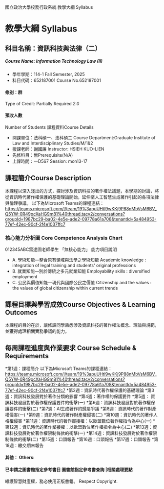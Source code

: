 國立政治大學校務行政系統 教學大綱 Syllabus
# 教學大綱 Syllabus
##  科目名稱：資訊科技與法律（二）
#####  Course Name: Information Technology Law (II)
  * 學年學期：114-1 Fall Semester, 2025 
  * 科目代碼：652187001 Course No.652187001
#### 修別：群
Type of Credit: Partially Required 
_2.0_
#### 預收人數
Number of Students
課程資料Course Details
  * 開課單位：法科碩一、法科碩二 Course Department:Graduate Institute of Law and Interdisciplinary Studies/M/1&2 
  * 授課老師：謝國廉 Instructor: HSIEH KUO-LIEN 
  * 先修科目：無Prerequisite(N/A)
  * 上課時間：一D567 Session: mon13-17
##  課程簡介Course Description
本課程以深入淺出的方式，探討涉及資訊科技的著作權法議題，本學期的討論，將從資訊時代著作權保護的基礎理論開始，延伸至人工智慧生成著作引起的各項法律與倫理爭議。
以下為Microsoft Teams的課程連結：
https://teams.microsoft.com/l/team/19%3apuUHtl9wKKj9P88nMbVsM6BV_Q5YW-0R49pcXaHG9m81%40thread.tacv2/conversations?groupId=1987bc29-ba02-4e5e-ade2-09778a61a708&tenantId=5a484953-77ef-42ec-90cf-2f4e1037ffc7
###  核心能力分析圖 Core Competence Analysis Chart
012345ABC雷達圖老師學生
「無核心能力」 
能力項目說明
  * A. 學術知能—整合原有領域與法學之學術知能 Academic knowledge : integration of legal training and students' original professions
  * B. 就業知能—別於傳統之多元就業知能 Employability skills : diversified employment
  * C. 公民與價值知能—現代與國際公民之價值 Citizenship and the values : the values of global citizenship within current trends
##  課程目標與學習成效Course Objectives & Learning Outcomes 
本課程的目的在於，讓修課同學熟悉涉及資訊科技的著作權法概念、理論與規範，並獲得處理相關實務爭議的能力。
##  每周課程進度與作業要求 Course Schedule & Requirements
*第1週：課程簡介
以下為Microsoft Teams的課程連結：
https://teams.microsoft.com/l/team/19%3apuUHtl9wKKj9P88nMbVsM6BV_Q5YW-0R49pcXaHG9m81%40thread.tacv2/conversations?groupId=1987bc29-ba02-4e5e-ade2-09778a61a708&tenantId=5a484953-77ef-42ec-90cf-2f4e1037ffc7
*第2週：資訊時代著作權保護的基礎理論
*第3週：資訊科技發展對於著作分類的影響
*第4週：著作權的保護要件
*第5週： 資訊科技發展對於著作權保護要件的衝擊(一)
*第6週：資訊科技發展對於著作權保護要件的衝擊(二)
*第7週：AI生成著作的歸屬爭議
*第8週：資訊時代的著作財產權侵害(一)
*第9週：資訊時代的著作財產權侵害(二)
*第10週：資訊時代的著作人格權侵害
*第11週：資訊時代的著作鄰接權：以歐盟數位著作權指令為中心(一)
*第12週：資訊時代的著作鄰接權：以歐盟數位著作權指令為中心(二)
*第13週：資訊科技發展對於著作權限制條款的衝擊(一)
*第14週：資訊科技發展對於著作權限制條款的衝擊(二)
*第15週：口頭報告
*第16週：口頭報告
*第17週：口頭報告
*第18週：繳交期末報告
####  其他： Others:
####  已申請之圖書館指定參考書目  圖書館指定參考書查詢 |相關處理要點
維護智慧財產權，務必使用正版書籍。 Respect Copyright.